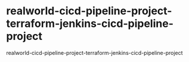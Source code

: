 # realworld-cicd-pipeline-project-terraform-jenkins-cicd-pipeline-project
realworld-cicd-pipeline-project-terraform-jenkins-cicd-pipeline-project
